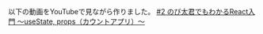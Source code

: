 以下の動画をYouTubeで見ながら作りました。
[#2 のび太君でもわかるReact入門 〜useState, props（カウントアプリ）〜](https://www.youtube.com/watch?v=eEl1H62o3VQ)
